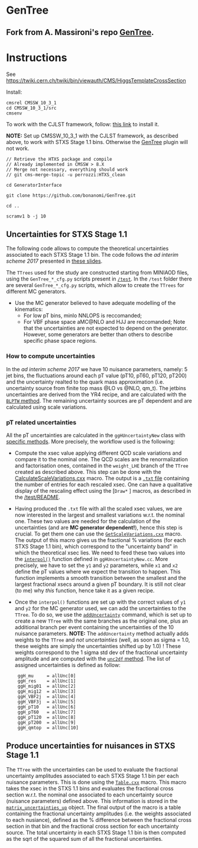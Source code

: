 # GenTree
## Fork from A. Massironi's repo [GenTree](https://github.com/amassiro/GenTree).

Instructions
====

See
    https://twiki.cern.ch/twiki/bin/viewauth/CMS/HiggsTemplateCrossSection
    
Install:

    cmsrel CMSSW_10_3_1
    cd CMSSW_10_3_1/src
    cmsenv
    
 To work with the CJLST framework, follow:
 [this link](https://github.com/CJLST/ZZAnalysis#zzanalysis) to install it.
    
 **NOTE:** Set up CMSSW_10_3_1 with the CJLST framework, as described above, to work with STXS Stage 1.1 bins. Otherwise the [GenTree](https://github.com/bonanomi/GenTree/blob/CJLST/plugins/GenTree.cc#L176) plugin will not work.

    // Retrieve the HTXS package and compile
    // Already implemented in CMSSW > 8.X
    // Merge not necessary, everything should work
    // git cms-merge-topic -u perrozzi:HTXS_clean
    
    cd GeneratorInterface
    
    git clone https://github.com/bonanomi/GenTree.git
    
    cd ..
    
    scramv1 b -j 10 
    
## Uncertainties for STXS Stage 1.1 
The following code allows to compute the theoretical uncertainties associated to each STXS Stage 1.1 bin.
The code follows the *ad interim scheme 2017* presented in [these slides](https://indico.cern.ch/event/628660/contributions/2593406/attachments/1459912/2255407/May-16-HIG_Massironi.pdf).

The `TTrees`  used for the study are constructed starting from MINIAOD files, using the `GenTree_*_cfg.py` scripts present in [`/test`](https://github.com/bonanomi/GenTree/tree/CJLST/test).
In the `/test` folder there are several `GenTree_*_cfg.py` scripts, which allow to create the `TTrees` for different MC generators. 
 * Use the MC generator believed to have adequate modelling of the kinematics:
   * For low pT bins, minlo NNLOPS is reccomanded;
   * For VBF phase space aMC@NLO and HJJ are reccomanded;
Note that the uncertainties are not expected to depend on the generator. However, some generators are better than others to describe specific phase space regions.

### How to compute uncertainties
In the *ad interim scheme 2017* we have 10 nuisance parameters, namely: 5 jet bins, the fluctuations around each pT value (pT10, pT60, pT120, pT200) and the uncertainty realted to the
quark mass approximation (i.e. uncertainty source from finite top mass @LO vs @NLO, qm_t). 
The jetbins uncertainties are derived from the YR4 recipe, and are calculated with the [`BLPTW` method](https://github.com/bonanomi/GenTree/blob/CJLST/src/ggHUncertaintyNew.cc#L51).
The remaining uncertainty sources are pT dependent and are calculated using scale variations.

### pT related uncertainties
All the pT uncertainties are calculated in the `ggHUncertaintyNew` class with [specific methods](https://github.com/bonanomi/GenTree/blob/CJLST/src/ggHUncertaintyNew.cc#L99). 
More precisely, the workflow used is the following:
 * Compute the xsec value applying different QCD scale variations and compare it to the nominal one. The QCD scales are the renormalization and factorisation ones, contained in the `weight_LHE` branch of the `TTree` created as described above. This step can be done with the [CalculateScaleVariations.cxx](https://github.com/bonanomi/GenTree/blob/CJLST/test/CalculateScaleVariation.cxx#L12) macro. The output is a [`.txt` file](https://github.com/bonanomi/GenTree/blob/CJLST/test/CalculateScaleVariation.cxx#L119) containing the number of entries for each rescaled xsec. One can have a qualitative display of the rescaling effect using the [`Draw*` ] macros, as described in the [/test/README](https://github.com/bonanomi/GenTree/tree/CJLST/test#instructions).

 * Having produced the `.txt` file with all the scaled xsec values, we are now interested in the largest and smallest variations w.r.t. the nominal one. These two values are needed for the calculation of the uncertainties (and are **MC generator dependent!**), hence this step is crucial. To get them one can use the [`GetScaleVariations.cxx`](https://github.com/bonanomi/GenTree/blob/CJLST/test/GetScaleVariation.cxx) macro. The output of this macro gives us the fractional % variations (for each STXS Stage 1.1 bin), which correspond to the "uncertainty band" in which the theoretical xsec lies. We need to feed these two values into the [`interpol()`](https://github.com/bonanomi/GenTree/blob/CJLST/src/ggHUncertaintyNew.cc#L83) function defined in `ggHUncertaintyNew.cc`. More precisely, we have to set the `y1` and `y2` parameters, while `x1` and `x2` define the pT values where we expect the transition to happen. This function implements a smooth transition between the smallest and the largest fractional xsecs around a given pT boundary. It is still not clear (to me) why *this* function, hence take it as a given recipe.

 * Once the `interpol()` functions are set up with the correct values of `y1` and `y2` for the MC generator used, we can add the uncertainties to the `TTree`. To do so, we use the [`addUncertainty`](https://github.com/bonanomi/GenTree/blob/CJLST/bin/addUncertainty.cpp#L120) command, which is set up to create a new `TTree` with the same branches as the original one, plus an additional branch per event containing the uncertainties of the 10 nuisance parameters.  **NOTE:** The `addUncertainty` method actually adds weights to the `TTree` and *not uncertainties* (well, as soon as sigma = 1.0, these weights are simply the uncertainties shifted up by 1.0) ! These weights correspond to the 1 sigma std dev of the fractional uncertainty amplitude and are computed with the [`unc2df` method](https://github.com/bonanomi/GenTree/blob/master/src/ggHUncertaintyNew.cc#L245). The list of assigned uncertainties is defined as follow:

        ggH_mu     = allUnc[0]
        ggH_res    = allUnc[1]
        ggH_mig01  = allUnc[2]
        ggH_mig12  = allUnc[3]
        ggH_VBF2j  = allUnc[4]
        ggH_VBF3j  = allUnc[5]
        ggH_pT10   = allUnc[6]
        ggH_pT60   = allUnc[7]
        ggH_pT120  = allUnc[8]
        ggH_pT200  = allUnc[9]
        ggH_qmtop  = allUnc[10]


## Produce uncertainties for nuisances in STXS Stage 1.1
The `TTree` with the uncertainties can be used to evaluate the fractional uncertainty amplitudes associated to each STXS Stage 1.1 bin per each nuisance parameters. This is done using the [`Table.cxx`](https://github.com/bonanomi/GenTree/blob/CJLST/test/Table.cxx) macro. This macro takes the xsec in the STXS 1.1 bins and evaluates the fractional cross section w.r.t. the nominal one associated to each uncertainty source (nuisance parameters) defined above. This information is stored in the [`matrix_uncertainties_up`](https://github.com/bonanomi/GenTree/blob/CJLST/test/Table.cxx#L121) object. The final output of the macro is a table containing the fractional uncertainty amplitudes (i.e. the weights associated to each nusiance), defined as the % difference between the fractional cross section in that bin and the fractional cross section for each uncertainty source. The total uncertainty in each STXS Stage 1.1 bin is then computed as the sqrt of the squared sum of all the fractional uncertainties.

